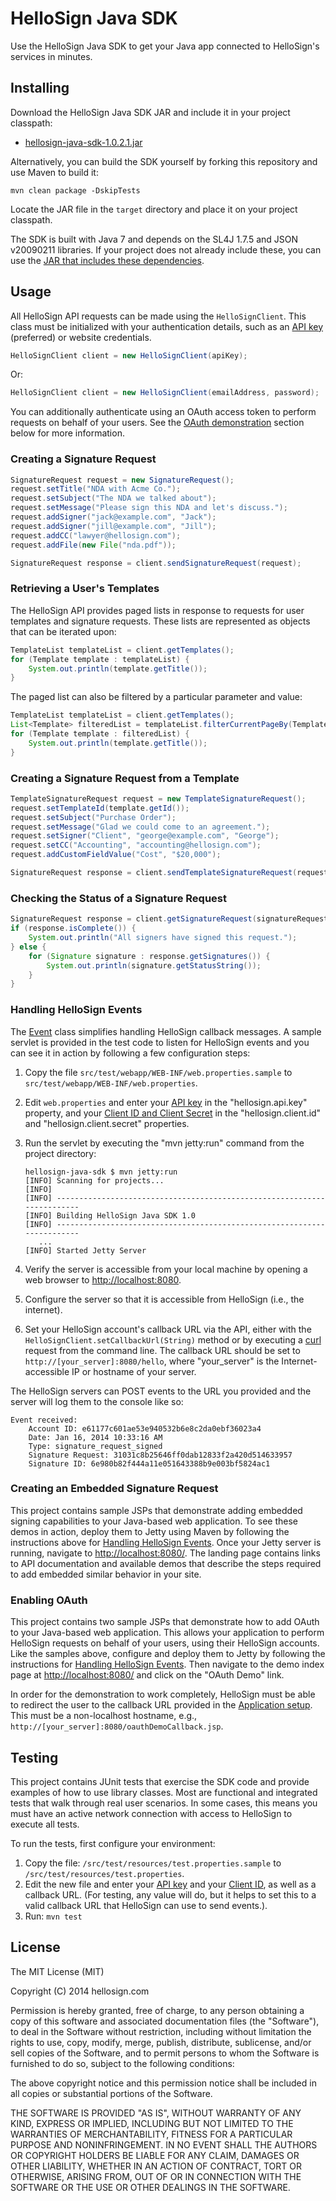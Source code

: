 # HelloSign Java SDK

Use the HelloSign Java SDK to get your Java app connected to HelloSign's services in minutes.

## Installing

Download the HelloSign Java SDK JAR and include it in your project classpath:

* [hellosign-java-sdk-1.0.2.1.jar](https://github.com/HelloFax/hellosign-java-sdk/raw/master/dist/hellosign-java-sdk-1.0.2.1.jar)

Alternatively, you can build the SDK yourself by forking this repository and use Maven to build it:

    mvn clean package -DskipTests

Locate the JAR file in the `target` directory and place it on your project classpath. 

The SDK is built with Java 7 and depends on the SL4J 1.7.5 and JSON v20090211 libraries. If your project does not already include these, you can use the [JAR that includes these dependencies](https://github.com/HelloFax/hellosign-java-sdk/raw/master/dist/hellosign-java-sdk-1.0-jar-with-dependencies.jar).

## Usage

All HelloSign API requests can be made using the `HelloSignClient`. This class must be initialized with your authentication details, such as an [API key](https://www.hellosign.com/home/myAccount/current_tab/integrations) (preferred) or website credentials.

```java
HelloSignClient client = new HelloSignClient(apiKey);
```

Or:

```java
HelloSignClient client = new HelloSignClient(emailAddress, password);
```

You can additionally authenticate using an OAuth access token to perform requests on behalf of your users. See the [OAuth demonstration](#enabling-oauth) section below for more information.

### Creating a Signature Request
```java
SignatureRequest request = new SignatureRequest();
request.setTitle("NDA with Acme Co.");
request.setSubject("The NDA we talked about");
request.setMessage("Please sign this NDA and let's discuss.");
request.addSigner("jack@example.com", "Jack");
request.addSigner("jill@example.com", "Jill");
request.addCC("lawyer@hellosign.com");
request.addFile(new File("nda.pdf"));

SignatureRequest response = client.sendSignatureRequest(request);
```

### Retrieving a User's Templates
The HelloSign API provides paged lists in response to requests for user templates and signature requests. These lists are represented as objects that can be iterated upon:

```java
TemplateList templateList = client.getTemplates();
for (Template template : templateList) {
    System.out.println(template.getTitle());
}
```

The paged list can also be filtered by a particular parameter and value:

```java
TemplateList templateList = client.getTemplates();
List<Template> filteredList = templateList.filterCurrentPageBy(Template.TEMPLATE_TITLE, "W-2 for 2014");
for (Template template : filteredList) {
    System.out.println(template.getTitle());
}
```

### Creating a Signature Request from a Template
```java
TemplateSignatureRequest request = new TemplateSignatureRequest();
request.setTemplateId(template.getId());
request.setSubject("Purchase Order");
request.setMessage("Glad we could come to an agreement.");
request.setSigner("Client", "george@example.com", "George");
request.setCC("Accounting", "accounting@hellosign.com");
request.addCustomFieldValue("Cost", "$20,000");

SignatureRequest response = client.sendTemplateSignatureRequest(request);
```

### Checking the Status of a Signature Request

``` java
SignatureRequest response = client.getSignatureRequest(signatureRequestId);
if (response.isComplete()) {
    System.out.println("All signers have signed this request.");
} else {
    for (Signature signature : response.getSignatures()) {
        System.out.println(signature.getStatusString());
    }
}
```

### Handling HelloSign Events
The [Event](src/main/java/com/hellosign/sdk/resource/Event.java) class simplifies handling HelloSign callback messages. A sample servlet is provided in the test code to listen for HelloSign events and you can see it in action by following a few configuration steps:

1. Copy the file `src/test/webapp/WEB-INF/web.properties.sample` to `src/test/webapp/WEB-INF/web.properties`.
1. Edit `web.properties` and enter your [API key](https://www.hellosign.com/home/myAccount/current_tab/integrations) in the "hellosign.api.key" property, and your [Client ID and Client Secret](https://www.hellosign.com/oauth/createAppForm) in the "hellosign.client.id" and "hellosign.client.secret" properties.
1. Run the servlet by executing the "mvn jetty:run" command from the project directory:

    ```
    hellosign-java-sdk $ mvn jetty:run
    [INFO] Scanning for projects...
    [INFO]
    [INFO] ------------------------------------------------------------------------
    [INFO] Building HelloSign Java SDK 1.0
    [INFO] ------------------------------------------------------------------------
       ...
    [INFO] Started Jetty Server
    ```

1. Verify the server is accessible from your local machine by opening a web browser to [http://localhost:8080]().
1. Configure the server so that it is accessible from HelloSign (i.e., the internet). 
1. Set your HelloSign account's callback URL via the API, either with the `HelloSignClient.setCallbackUrl(String)` method or by executing a [curl](http://www.hellosign.com/api/gettingStarted#RetrievingSignedDocuments) request from the command line. The callback URL should be set to `http://[your_server]:8080/hello`, where "your_server" is the Internet-accessible IP or hostname of your server. 

The HelloSign servers can POST events to the URL you provided and the server will log them to the console like so:

    Event received:
        Account ID: e61177c601ae53e940532b6e8c2da0ebf36023a4
        Date: Jan 16, 2014 10:33:16 AM
        Type: signature_request_signed
        Signature Request: 31031c8b25646ff0dab12833f2a420d514633957
        Signature ID: 6e980b82f444a11e051643388b9e003bf5824ac1

### Creating an Embedded Signature Request
This project contains sample JSPs that demonstrate adding embedded signing capabilities to your Java-based web application. To see these demos in action, deploy them to Jetty using Maven by following the instructions above for [Handling HelloSign Events](#handling-hellosign-events). Once your Jetty server is running, navigate to [http://localhost:8080/](http://localhost:8080/). The landing page contains links to API documentation and available demos that describe the steps required to add embedded similar behavior in your site.

### Enabling OAuth
This project contains two sample JSPs that demonstrate how to add OAuth to your Java-based web application. This allows your application to perform HelloSign requests on behalf of your users, using their HelloSign accounts. Like the samples above, configure and deploy them to Jetty by following the instructions for [Handling HelloSign Events](#handling-hellosign-events). Then navigate to the demo index page at [http://localhost:8080/](http://localhost:8080/) and click on the "OAuth Demo" link.

In order for the demonstration to work completely, HelloSign must be able to redirect the user to the callback URL provided in the [Application setup](https://www.hellosign.com/oauth/createAppForm). This must be a non-localhost hostname, e.g., `http://[your_server]:8080/oauthDemoCallback.jsp`.

## Testing
This project contains JUnit tests that exercise the SDK code and provide examples of how to use library classes. Most are functional and integrated tests that walk through real user scenarios. In some cases, this means you must have an active network connection with access to HelloSign to execute all tests.

To run the tests, first configure your environment:

1. Copy the file: `/src/test/resources/test.properties.sample` to `/src/test/resources/test.properties`.
1. Edit the new file and enter your [API key](https://www.hellosign.com/home/myAccount/current_tab/integrations) and your [Client ID](https://www.hellosign.com/oauth/createAppForm), as well as a callback URL. (For testing, any value will do, but it helps to set this to a valid callback URL that HelloSign can use to send events.).
1. Run: `mvn test`


## License
The MIT License (MIT)

Copyright (C) 2014 hellosign.com

Permission is hereby granted, free of charge, to any person obtaining a copy
of this software and associated documentation files (the "Software"), to deal
in the Software without restriction, including without limitation the rights
to use, copy, modify, merge, publish, distribute, sublicense, and/or sell
copies of the Software, and to permit persons to whom the Software is
furnished to do so, subject to the following conditions:

The above copyright notice and this permission notice shall be included in all
copies or substantial portions of the Software.

THE SOFTWARE IS PROVIDED "AS IS", WITHOUT WARRANTY OF ANY KIND, EXPRESS OR
IMPLIED, INCLUDING BUT NOT LIMITED TO THE WARRANTIES OF MERCHANTABILITY,
FITNESS FOR A PARTICULAR PURPOSE AND NONINFRINGEMENT. IN NO EVENT SHALL THE
AUTHORS OR COPYRIGHT HOLDERS BE LIABLE FOR ANY CLAIM, DAMAGES OR OTHER
LIABILITY, WHETHER IN AN ACTION OF CONTRACT, TORT OR OTHERWISE, ARISING FROM,
OUT OF OR IN CONNECTION WITH THE SOFTWARE OR THE USE OR OTHER DEALINGS IN THE
SOFTWARE.